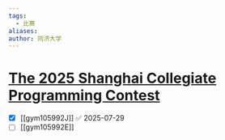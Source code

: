```yaml
---
tags:
  - 比赛
aliases: 
author: 同济大学
---
```

# [The 2025 Shanghai Collegiate Programming Contest](https://codeforces.com/gym/105992)

- [x] [[gym105992J]] ✅ 2025-07-29
- [ ] [[gym105992E]]
